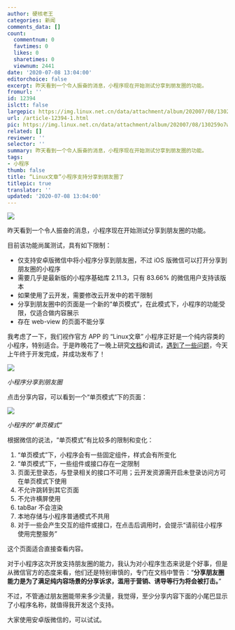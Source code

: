 ```yaml
---
author: 硬核老王
categories: 新闻
comments_data: []
count:
  commentnum: 0
  favtimes: 0
  likes: 0
  sharetimes: 0
  viewnum: 2441
date: '2020-07-08 13:04:00'
editorchoice: false
excerpt: 昨天看到一个令人振奋的消息，小程序现在开始测试分享到朋友圈的功能。
fromurl: ''
id: 12394
islctt: false
largepic: https://img.linux.net.cn/data/attachment/album/202007/08/130259o7wz5ee2ed8w0z88.jpg
url: /article-12394-1.html
pic: https://img.linux.net.cn/data/attachment/album/202007/08/130259o7wz5ee2ed8w0z88.jpg.thumb.jpg
related: []
reviewer: ''
selector: ''
summary: 昨天看到一个令人振奋的消息，小程序现在开始测试分享到朋友圈的功能。
tags:
- 小程序
thumb: false
title: “Linux文章”小程序支持分享到朋友圈了
titlepic: true
translator: ''
updated: '2020-07-08 13:04:00'
---
```


![](/data/attachment/album/202007/08/130259o7wz5ee2ed8w0z88.jpg)


昨天看到一个令人振奋的消息，小程序现在开始测试分享到朋友圈的功能。


目前该功能尚属测试，具有如下限制：


* 仅支持安卓版微信中将小程序分享到朋友圈，不过 iOS 版微信可以打开分享到朋友圈的小程序
* 需要几乎是最新版的小程序基础库 2.11.3，只有 83.66% 的微信用户支持该版本
* 如果使用了云开发，需要修改云开发中的若干限制
* 分享到朋友圈中的页面是一个新的“单页模式”，在此模式下，小程序的功能受限，仅适合做内容展示
* 存在 web-view 的页面不能分享


我考虑了一下，我们视作官方 APP 的 “Linux文章” 小程序正好是一个纯内容类的小程序，特别适合。于是昨晚花了一晚上研究[文档](https://developers.weixin.qq.com/miniprogram/dev/framework/open-ability/share-timeline.html)和调试，[遇到了一些问题](https://developers.weixin.qq.com/community/develop/doc/0008ca995b81a8e4eb9ac2e0f5b000?fromCreate=0)，今天上午终于开发完成，并成功发布了！


![](/data/attachment/album/202007/08/124704tktp7fvfxvt0kf7f.jpeg)


*小程序分享到朋友圈*


点击分享内容，可以看到一个“单页模式”下的页面：


![](/data/attachment/album/202007/08/125307p5yryyl47owrv9v5.jpeg)


*小程序的“单页模式”*


根据微信的说法，“单页模式”有比较多的限制和变化：


1. “单页模式”下，小程序会有一些固定组件，样式会有所变化
2. “单页模式”下，一些组件或接口存在一定限制
3. 页面无登录态，与登录相关的接口不可用；云开发资源需开启未登录访问方可在单页模式下使用
4. 不允许跳转到其它页面
5. 不允许横屏使用
6. tabBar 不会渲染
7. 本地存储与小程序普通模式不共用
8. 对于一些会产生交互的组件或接口，在点击后调用时，会提示“请前往小程序使用完整服务”


这个页面适合直接查看内容。


对于小程序这次开放支持朋友圈的能力，我认为对小程序生态来说是个好事，但是从微信官方的态度来看，他们还是特别审慎的，专门在文档中警告：“**分享朋友圈能力是为了满足纯内容场景的分享诉求，滥用于营销、诱导等行为将会被打击。**”


不过，不管通过朋友圈能带来多少流量，我觉得，至少分享内容下面的小尾巴显示了小程序名称，就值得我开发这个支持。


大家使用安卓版微信的，可以试试。